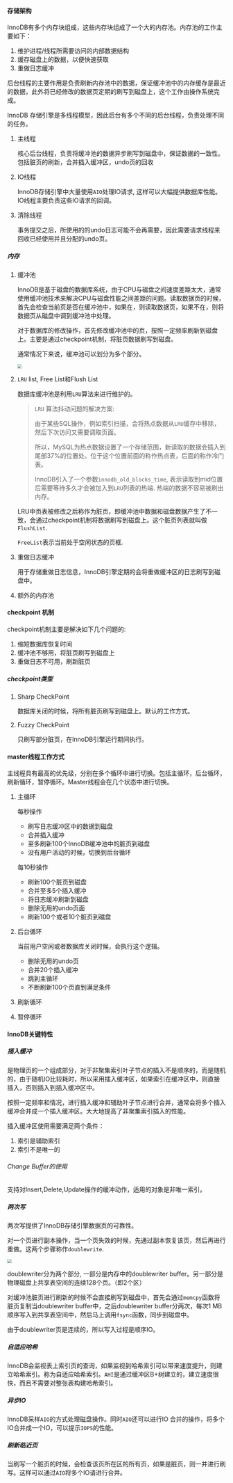 #### 存储架构

InnoDB有多个内存块组成，这些内存块组成了一个大的内存池。内存池的工作主要如下：

1. 维护进程/线程所需要访问的内部数据结构
2. 缓存磁盘上的数据，以便快速获取
3. 重做日志缓冲

后台线程的主要作用是负责刷新内存池中的数据，保证缓冲池中的内存缓存是最近的数据，此外将已经修改的数据页定期的刷写到磁盘上，这个工作由操作系统完成。

InnoDB  存储引擎是多线程模型，因此后台有多个不同的后台线程，负责处理不同的任务。

1. 主线程

   核心后台线程，负责将缓冲池的数据异步刷写到磁盘中，保证数据的一致性。包括脏页的刷新，合并插入缓冲区，undo页的回收

2. IO线程

   InnoDB存储引擎中大量使用`AIO`处理IO请求, 这样可以大幅提供数据库性能。IO线程主要负责这些IO请求的回调。

3. 清除线程

   事务提交之后，所使用的的undo日志可能不会再需要，因此需要请求线程来回收已经使用并且分配的undo页。

##### 内存

1. 缓冲池

   InnoDB是基于磁盘的数据库系统，由于CPU与磁盘之间速度差距太大，通常使用缓冲池技术来解决CPU与磁盘性能之间差距的问题。读取数据页的时候，首先会检查当前页是否在缓冲池中，如果在，则读取数据页，如果不在，则将数据页从磁盘中调到缓冲池中处理。

   对于数据库的修改操作，首先修改缓冲池中的页，按照一定频率刷新到磁盘上。主要是通过checkpoint机制，将脏页数据刷写到磁盘。

   通常情况下来说，缓冲池可以划分为多个部分。

   <img src="./img/缓冲池分配.png" style="zoom:60%;" />

2. `LRU` list, Free List和Flush List

   数据库缓冲池是利用`LRU`算法来进行维护的。

   > `LRU` 算法抖动问题的解决方案:
   >
   > 由于某些SQL操作，例如索引扫描，会将热点数据从`LRU`缓存中移除，然后下次访问又需要调取页面。
   >
   > 所以，MySQL为热点数据设置了一个存储范围，新读取的数据会插入到尾部37%的位置处。位于这个位置前面的称作热点表，后面的称作冷门表。
   >
   > InnoDB引入了一个参数`innodb_old_blocks_time`, 表示读取到mid位置后需要等待多久才会被加入到`LRU`列表的热端. 热端的数据不容易被刷出内存。

   LRU中页表被修改之后称作为脏页，即缓冲池中数据和磁盘数据产生了不一致，会通过checkpoint机制将数据刷写到磁盘上。这个脏页列表就叫做`FlushList`.

   `FreeList`表示当前处于空闲状态的页框.

3. 重做日志缓冲

   用于存储重做日志信息，InnoDB引擎定期的会将重做缓冲区的日志刷写到磁盘中。

4. 额外的内存池

#### checkpoint 机制

checkpoint机制主要是解决如下几个问题的:

1. 缩短数据库恢复时间
2. 缓冲池不够用，将脏页刷写到磁盘上
3. 重做日志不可用，刷新脏页

##### checkpoint类型

1. Sharp CheckPoint

   数据库关闭的时候，将所有脏页刷写到磁盘上。默认的工作方式。

2. Fuzzy CheckPoint

   只刷写部分脏页，在InnoDB引擎运行期间执行。

#### master线程工作方式

主线程具有最高的优先级，分别在多个循环中进行切换。包括主循环，后台循环，刷新循环，暂停循环。Master线程会在几个状态中进行切换。

1. 主循环

   每秒操作

   + 刷写日志缓冲区中的数据到磁盘
   + 合并插入缓冲
   + 至多刷新100个InnoDB缓冲池中的脏页到磁盘
   + 没有用户活动的时候，切换到后台循环

   每10秒操作

   + 刷新100个脏页到磁盘
   + 合并至多5个插入缓冲
   + 将日志缓冲刷新到磁盘
   + 删除无用的undo页面
   + 刷新100个或者10个脏页到磁盘

2. 后台循环

   当前用户空闲或者数据库关闭时候，会执行这个逻辑。

   + 删除无用的undo页
   + 合并20个插入缓冲
   + 跳到主循环
   + 不断刷新100个页直到满足条件

3. 刷新循环

4. 暂停循环

#### InnoDB关键特性

##### 插入缓冲

是物理页的一个组成部分，对于非聚集索引叶子节点的插入不是顺序的，而是随机的，由于随机IO比较耗时，所以采用插入缓冲区，如果索引在缓冲区中，则直接插入，否则插入到插入缓冲区中。

按照一定频率和情况，进行插入缓冲和辅助叶子节点进行合并，通常会将多个插入缓冲合并成一个插入缓冲区。大大地提高了非聚集索引插入的性能。

插入缓冲区使用需要满足两个条件：

1. 索引是辅助索引
2. 索引不是唯一的

###### Change Buffer的使用

支持对Insert,Delete,Update操作的缓冲动作，适用的对象是非唯一索引。

##### 两次写

两次写提供了InnoDB存储引擎数据页的可靠性。

对一个页进行副本操作，当一个页失效的时候，先通过副本恢复该页，然后再进行重做。这两个步骤称作`doublewrite`.

<img src="./img/doublewriter架构.png" style="zoom:60%;" />

doublewriter分为两个部分, 一部分是内存中的doublewriter buffer。另一部分是物理磁盘上共享表空间的连续128个页。（即2个区）

对缓冲池脏页进行刷新的时候不会直接刷写到磁盘中，首先会通过`memcpy`函数将脏页复制当doublewriter buffer中，之后doublewriter buffer分两次，每次1 MB顺序写入到共享表空间中，然后马上调用`fsync`函数，同步到磁盘中。

由于doublewriter页是连续的，所以写入过程是顺序IO。

##### 自适应哈希

InnoDB会监视表上索引页的查询，如果监视到哈希索引可以带来速度提升，则建立哈希索引。称为自适应哈希索引。`AHI`是通过缓冲区B+树建立的，建立速度很快，而且不需要对整张表构建哈希索引。 

##### 异步IO

InnoDB采样`AIO`的方式处理磁盘操作。同时`AIO`还可以进行IO 合并的操作，将多个IO合并成一个IO，可以提示`IOPS`的性能。

##### 刷新临近页

当刷写一个脏页的时候，会检查该页所在区的所有页，如果是脏页，则一并进行刷写。这样可以通过`AIO`将多个IO请进行合并。


